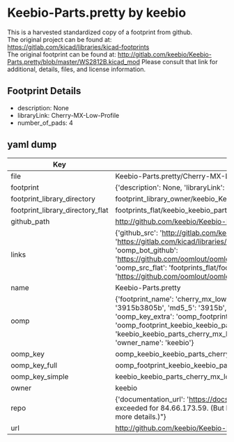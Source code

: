 # Keebio-Parts.pretty by keebio  
This is a harvested standardized copy of a footprint from github.  
The original project can be found at:  
https://gitlab.com/kicad/libraries/kicad-footprints  
The original footprint can be found at:
http://gitlab.com/keebio/Keebio-Parts.pretty/blob/master/WS2812B.kicad_mod
Please consult that link for additional, details, files, and license information.  
## Footprint Details
* description: None  
* libraryLink: Cherry-MX-Low-Profile  
* number_of_pads: 4  
## yaml dump  
| Key | Value |  
| --- | --- |  
| file | Keebio-Parts.pretty/Cherry-MX-Low-Profile.kicad_mod |  
| footprint | {'description': None, 'libraryLink': 'Cherry-MX-Low-Profile', 'number_of_pads': 4} |  
| footprint_library_directory | footprint_library_owner/keebio_Keebio-Parts.pretty |  
| footprint_library_directory_flat | footprints_flat/keebio_keebio_parts_cherry_mx_low_profile/working |  
| github_path | http://github.com/keebio/Keebio-Parts.pretty/blob/master/Cherry-MX-Low-Profile.kicad_mod |  
| links | {'github_src': 'http://gitlab.com/keebio/Keebio-Parts.pretty/blob/master/WS2812B.kicad_mod', 'github_src_repo': 'https://gitlab.com/kicad/libraries/kicad-footprints', 'oomp_bot': 'footprints/keebio_keebio_parts_cherry_mx_low_profile/working', 'oomp_bot_github': 'https://github.com/oomlout/oomlout_oomp_footprint_bot/tree/main/footprints/keebio_keebio_parts_cherry_mx_low_profile/working', 'oomp_src_flat': 'footprints_flat/footprints_flat/keebio_keebio_parts_cherry_mx_low_profile/working', 'oomp_src_flat_github': 'https://github.com/oomlout/oomlout_oomp_footprint_src/tree/main/footprints_flat/keebio_keebio_parts_cherry_mx_low_profile/working'} |  
| name | Keebio-Parts.pretty |  
| oomp | {'footprint_name': 'cherry_mx_low_profile', 'library_name': 'keebio_parts', 'md5': '3915b3805bbf94a4a7a10b674ed90420', 'md5_10': '3915b3805b', 'md5_5': '3915b', 'md5_6': '3915b3', 'oomp_key': 'oomp_keebio_keebio_parts_cherry_mx_low_profile', 'oomp_key_extra': 'oomp_footprint_keebio_keebio_parts_cherry_mx_low_profile', 'oomp_key_full': 'oomp_footprint_keebio_keebio_parts_cherry_mx_low_profile_3915b3', 'oomp_key_simple': 'keebio_keebio_parts_cherry_mx_low_profile', 'original_filename': 'Keebio-Parts.pretty/Cherry-MX-Low-Profile.kicad_mod', 'owner_name': 'keebio'} |  
| oomp_key | oomp_keebio_keebio_parts_cherry_mx_low_profile |  
| oomp_key_full | oomp_footprint_keebio_keebio_parts_cherry_mx_low_profile |  
| oomp_key_simple | keebio_keebio_parts_cherry_mx_low_profile |  
| owner | keebio |  
| repo | {'documentation_url': 'https://docs.github.com/rest/overview/resources-in-the-rest-api#rate-limiting', 'message': "API rate limit exceeded for 84.66.173.59. (But here's the good news: Authenticated requests get a higher rate limit. Check out the documentation for more details.)"} |  
| url | http://github.com/keebio/Keebio-Parts.pretty |  

